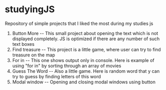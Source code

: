 # studyingJS
Repository of simple projects that I liked the most during my studies js

1) Button More --
 This small project about opening the text which is not displayed completely. JS is optimized if there are any number of such text boxes
2) Find treasure --
 This project is a little game, where user can try to find treasure on the map
3) For in --
 This one shows output only in console. Here is example of using "for in" by sorting through an array of movies
4) Guess The Word --
 Also a little game. Here is random word that y can try to guess by finding letters of this word
5) Modal window -- 
 Opening and closing modal windows using button

